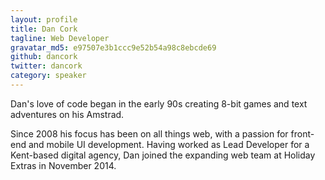 ```yaml
---
layout: profile
title: Dan Cork
tagline: Web Developer
gravatar_md5: e97507e3b1ccc9e52b54a98c8ebcde69
github: dancork
twitter: dancork
category: speaker
---
```


Dan's love of code began in the early 90s creating 8-bit games and text adventures on his Amstrad.

Since 2008 his focus has been on all things web, with a passion for front-end and mobile UI development. Having worked as Lead Developer for a Kent-based digital agency, Dan joined the expanding web team at Holiday Extras in November 2014.
